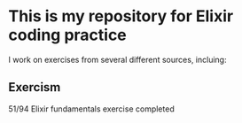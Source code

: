 # This is my repository for Elixir coding practice
I work on exercises from several different sources, incluing:

## Exercism
51/94 Elixir fundamentals exercise completed